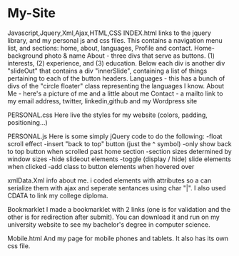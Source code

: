# My-Site
Javascript,Jquery,Xml,Ajax,HTML,CSS
INDEX.html
links to the jquery library, and my personal js and css files.
This contains a navigation menu list, and sections: home, about, languages, 
Profile and contact.
Home- background photo & name
About - three divs that serve as buttons. (1) interests, (2) experience, and 
(3) education. Below each div is another div "slideOut" that contains a div
"innerSlide", containing a list of things pertaining to each of the button 
headers. 
Languages - this has a bunch of divs of the "circle floater" class representing 
the languages I know.
About Me - here's a picture of me and a little about me
Contact - a mailto link to my email address, twitter, linkedin,github and my Wordpress site

PERSONAL.css
Here live the styles for my website (colors, padding, positioning...)

PERSONAL.js
Here is some simply jQuery code to do the following:
-float scroll effect
-insert "back to top" button (just the ^ symbol)
-only show back to top button when scrolled past home section
-section sizes determined by window sizes
-hide slideout elements
-toggle (display / hide) slide elements when clicked
-add class to button elements when hovered over

xmlData.Xml
info about me. i coded elements with attributes so a can serialize them with ajax and seperate 
sentances using char "|". I also used CDATA to link my college diploma.

Bookmarklet
I made a bookmarklet with 2 links (one is for validation and the other is for redirection 
after submit). You can download it and run on my university website to see my bachelor's degree in computer science. 

Mobile.html
And my page for mobile phones and tablets. It also has its own css file.
